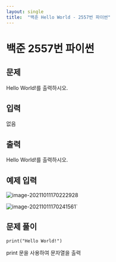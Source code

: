 ```yaml
---
layout: single
title:  "백준 Hello World - 2557번 파이썬"
---
```


# 백준 2557번 파이썬


## 문제

Hello World!를 출력하시오.



## 입력

없음



## 출력

Hello World!를 출력하시오.



## 예제 입력

<img src="C:\Users\박대주\AppData\Roaming\Typora\typora-user-images\image-20211011170222928.png" alt="image-20211011170222928"  />

![image-20211011170241561](C:\Users\박대주\AppData\Roaming\Typora\typora-user-images\image-20211011170241561.png)`

## **문제 풀이**



`print("Hello World!")`



print 문을 사용하여 문자열을 출력



